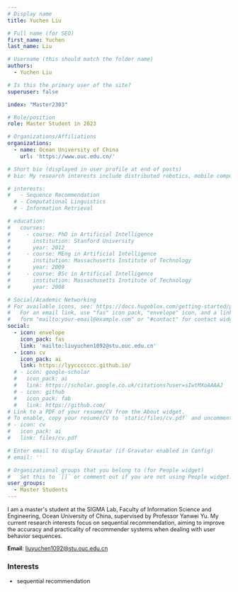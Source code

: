 ```yaml
---
# Display name
title: Yuchen Liu

# Full name (for SEO)
first_name: Yuchen
last_name: Liu

# Username (this should match the folder name)
authors:
  - Yuchen Liu

# Is this the primary user of the site?
superuser: false

index: "Master2303"

# Role/position
role: Master Student in 2023

# Organizations/Affiliations
organizations:
  - name: Ocean University of China
    url: 'https://www.ouc.edu.cn/'

# Short bio (displayed in user profile at end of posts)
# bio: My research interests include distributed robotics, mobile computing and programmable matter.

# interests:
#   - Sequence Recommendation
  # - Computational Linguistics
  # - Information Retrieval

# education:
#   courses:
#     - course: PhD in Artificial Intelligence
#       institution: Stanford University
#       year: 2012
#     - course: MEng in Artificial Intelligence
#       institution: Massachusetts Institute of Technology
#       year: 2009
#     - course: BSc in Artificial Intelligence
#       institution: Massachusetts Institute of Technology
#       year: 2008

# Social/Academic Networking
# For available icons, see: https://docs.hugoblox.com/getting-started/page-builder/#icons
#   For an email link, use "fas" icon pack, "envelope" icon, and a link in the
#   form "mailto:your-email@example.com" or "#contact" for contact widget.
social:
  - icon: envelope
    icon_pack: fas
    link: 'mailto:liuyuchen1092@stu.ouc.edu.cn'
  - icon: cv
    icon_pack: ai
    link: https://lyyccccccc.github.io/
  # - icon: google-scholar
  #   icon_pack: ai
  #   link: https://scholar.google.co.uk/citations?user=sIwtMXoAAAAJ
  # - icon: github
  #   icon_pack: fab
  #   link: https://github.com/
# Link to a PDF of your resume/CV from the About widget.
# To enable, copy your resume/CV to `static/files/cv.pdf` and uncomment the lines below.
# - icon: cv
#   icon_pack: ai
#   link: files/cv.pdf

# Enter email to display Gravatar (if Gravatar enabled in Config)
# email: ''

# Organizational groups that you belong to (for People widget)
#   Set this to `[]` or comment out if you are not using People widget.
user_groups:
  - Master Students
---
```


<div style="font-size: 0.9em;"> <!-- 调小至原字体的90% -->

I am a master\'s student at the SIGMA Lab, Faculty of Information Science and Engineering, Ocean University of China, supervised by Professor Yanwei Yu. My current research interests focus on sequential recommendation, aiming to improve the accuracy and practicality of recommender systems when dealing with user behavior sequences.

**Email**: liuyuchen1092@stu.ouc.edu.cn
</div>

### Interests
<div style="font-size: 0.9em;"> <!-- 调小至原字体的90% -->

- sequential recommendation

</div>

